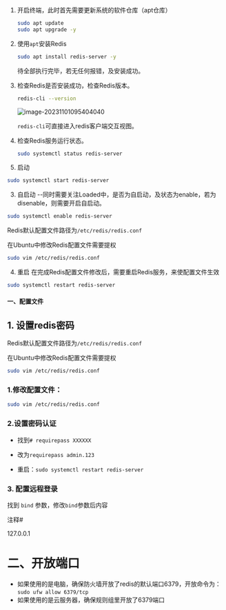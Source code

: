 1. 开启终端，此时首先需要更新系统的软件仓库（apt仓库）
   
   ```bash
   sudo apt update
   sudo apt upgrade -y
   ```

2. 使用`apt`安装Redis
   
   ```bash
   sudo apt install redis-server -y
   ```
   
   待全部执行完毕，若无任何报错，及安装成功。

3. 检查Redis是否安装成功，检查Redis版本。
   
   ```bash
   redis-cli --version
   ```
   
   ![image-20231101095404040](https://gitee.com/taknife/images-note/raw/master/imgs/image-20231101095404040.png)
   
   `redis-cli`可直接进入redis客户端交互视图。

4. 检查Redis服务运行状态。
   
   ```bash
   sudo systemctl status redis-server
   ```

5. 启动

```bash
sudo systemctl start redis-server
```

3. 自启动 --同时需要关注Loaded中，是否为自启动，及状态为enable，若为disenable，则需要开启自启动。

```bash
sudo systemctl enable redis-server
```

Redis默认配置文件路径为`/etc/redis/redis.conf`

在Ubuntu中修改Redis配置文件需要提权

```bash
sudo vim /etc/redis/redis.conf
```

4. 重启  在完成Redis配置文件修改后，需要重启Redis服务，来使配置文件生效

```bash
sudo systemctl restart redis-server
```

#### 一、配置文件

## 1. 设置redis密码

Redis默认配置文件路径为`/etc/redis/redis.conf`

在Ubuntu中修改Redis配置文件需要提权

```bash
sudo vim /etc/redis/redis.conf
```

### 1.修改配置文件：

```bash
sudo vim /etc/redis/redis.conf
```

### 2.设置密码认证

- 找到`# requirepass XXXXXX`

- 改为`requirepass admin.123`

- 重启：`sudo systemctl restart redis-server`

### 3. 配置远程登录

找到 `bind` 参数，修改`bind`参数后内容

注释# 

127.0.0.1

# 二、开放端口

- 如果使用的是电脑，确保防火墙开放了redis的默认端口6379，开放命令为：`sudo ufw allow 6379/tcp`
- 如果使用的是云服务器，确保规则组里开放了6379端口

